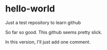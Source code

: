 # hello-world
Just a test repository to learn github

So far so good.  This github seems pretty slick.

In this version, I'll just add one comment.
